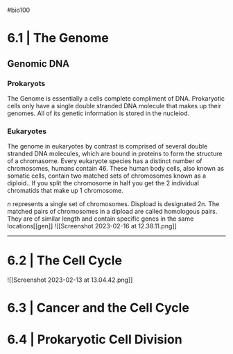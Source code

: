 #bio100 

# 6.1 | The Genome

## Genomic DNA

### Prokaryots
The Genome is essentially a cells complete compliment of DNA. Prokaryotic cells only have a single double stranded DNA molecule that makes up their genomes. All of its genetic information is stored in the nucleiod.

### Eukaryotes
The genome in eukaryotes by contrast is comprised of several double stranded DNA molecules, which are bound in proteins to form the structure of a chromasome. Every eukaryote species has a distinct number of chromosomes, humans contain 46. These human body cells, also known as somatic cells, contain two matched sets of chromosomes known as a diploid.. If you split the chromosome in half you get the 2 individual chromatids that make up 1 chromosome. 

*n* represents a single set of chromosomes. Dispload is designated 2n. The matched pairs of chromosomes in a dipload are called homologous pairs. They are of similar length and contain specific genes in the same locations[[gen]]
![[Screenshot 2023-02-16 at 12.38.11.png]]


***
# 6.2 | The Cell Cycle

![[Screenshot 2023-02-13 at 13.04.42.png]]


# 6.3 | Cancer and the Cell Cycle
# 6.4 | Prokaryotic Cell Division
